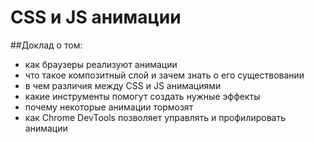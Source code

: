 # CSS и JS анимации

##Доклад о том:

- как браузеры реализуют анимации
- что такое композитный слой и зачем знать о его существовании
- в чем различия между CSS и JS анимациями
- какие инструменты помогут создать нужные эффекты
- почему некоторые анимации тормозят
- как Chrome DevTools позволяет управлять и профилировать анимации
